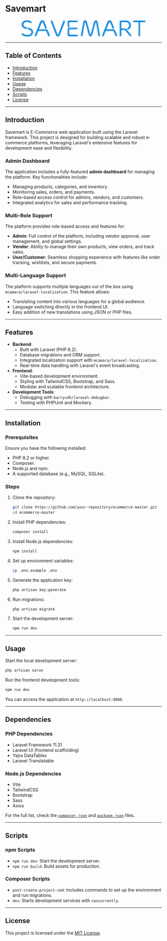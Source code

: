 
# Savemart

<p align="center">
  <a href="https://laravel.com" target="_blank">
    <img src="https://github.com/MostafaAllam-start/ecommerce/blob/master/public/assets/front/modules/novthemeconfig/images/logos/logo-1.png" width="400" alt="Laravel Logo">
  </a>
</p>

---

## Table of Contents
- [Introduction](#introduction)
- [Features](#features)
- [Installation](#installation)
- [Usage](#usage)
- [Dependencies](#dependencies)
- [Scripts](#scripts)
- [License](#license)

---

## Introduction
Savemart is E-Commerce web application built using the Laravel framework. This project is designed for building scalable and robust e-commerce platforms, leveraging Laravel's extensive features for development ease and flexibility.

### Admin Dashboard
The application includes a fully-featured **admin dashboard** for managing the platform. Key functionalities include:
- Managing products, categories, and inventory.
- Monitoring sales, orders, and payments.
- Role-based access control for admins, vendors, and customers.
- Integrated analytics for sales and performance tracking.

### Multi-Role Support
The platform provides role-based access and features for:
- **Admin**: Full control of the platform, including vendor approval, user management, and global settings.
- **Vendor**: Ability to manage their own products, view orders, and track sales.
- **User/Customer**: Seamless shopping experience with features like order tracking, wishlists, and secure payments.

### Multi-Language Support
The platform supports multiple languages out of the box using `mcamara/laravel-localization`. This feature allows:
- Translating content into various languages for a global audience.
- Language switching directly in the frontend UI.
- Easy addition of new translations using JSON or PHP files.

---

## Features
- **Backend**:
  - Built with Laravel (PHP 8.2).
  - Database migrations and ORM support.
  - Integrated localization support with `mcamara/laravel-localization`.
  - Real-time data handling with Laravel's event broadcasting.
- **Frontend**:
  - Vite-based development environment.
  - Styling with TailwindCSS, Bootstrap, and Sass.
  - Modular and scalable frontend architecture.
- **Development Tools**:
  - Debugging with `barryvdh/laravel-debugbar`.
  - Testing with PHPUnit and Mockery.

---

## Installation

### Prerequisites
Ensure you have the following installed:
- PHP 8.2 or higher.
- Composer.
- Node.js and npm.
- A supported database (e.g., MySQL, SQLite).

### Steps
1. Clone the repository:
   ```bash
   git clone https://github.com/your-repository/ecommerce-master.git
   cd ecommerce-master
   ```

2. Install PHP dependencies:
   ```bash
   composer install
   ```

3. Install Node.js dependencies:
   ```bash
   npm install
   ```

4. Set up environment variables:
   ```bash
   cp .env.example .env
   ```

5. Generate the application key:
   ```bash
   php artisan key:generate
   ```

6. Run migrations:
   ```bash
   php artisan migrate
   ```

7. Start the development server:
   ```bash
   npm run dev
   ```

---

## Usage
Start the local development server:
```bash
php artisan serve
```

Run the frontend development tools:
```bash
npm run dev
```

You can access the application at `http://localhost:8000`.

---

## Dependencies

### PHP Dependencies
- Laravel Framework 11.31
- Laravel UI (frontend scaffolding)
- Yajra DataTables
- Laravel Translatable

### Node.js Dependencies
- Vite
- TailwindCSS
- Bootstrap
- Sass
- Axios

For the full list, check the [`composer.json`](./composer.json) and [`package.json`](./package.json) files.

---

## Scripts

### npm Scripts
- `npm run dev`: Start the development server.
- `npm run build`: Build assets for production.

### Composer Scripts
- `post-create-project-cmd`: Includes commands to set up the environment and run migrations.
- `dev`: Starts development services with `concurrently`.

---

## License
This project is licensed under the [MIT License](https://opensource.org/licenses/MIT).
